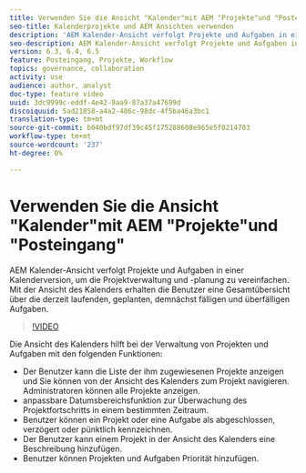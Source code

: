 ```yaml
---
title: Verwenden Sie die Ansicht "Kalender"mit AEM "Projekte"und "Posteingang"
seo-title: Kalenderprojekte und AEM Ansichten verwenden
description: 'AEM Kalender-Ansicht verfolgt Projekte und Aufgaben in einer Kalenderversion, um die Projektverwaltung und -planung zu vereinfachen. Mit der Ansicht des Kalenders erhalten die Benutzer eine Gesamtübersicht über die derzeit laufenden, geplanten, demnächst fälligen und überfälligen Aufgaben. '
seo-description: AEM Kalender-Ansicht verfolgt Projekte und Aufgaben in einer Kalenderversion, um die Projektverwaltung und -planung zu vereinfachen. Mit der Ansicht des Kalenders erhalten die Benutzer eine Gesamtübersicht über die derzeit laufenden, geplanten, demnächst fälligen und überfälligen Aufgaben.
version: 6.3, 6.4, 6.5
feature: Posteingang, Projekte, Workflow
topics: governance, collaboration
activity: use
audience: author, analyst
doc-type: feature video
uuid: 3dc9999c-eddf-4e42-9aa9-87a37a47699d
discoiquuid: 5ad21858-a4a2-486c-98dc-4f5ba46a3bc1
translation-type: tm+mt
source-git-commit: b040bdf97df39c45f175288608e965e5f0214703
workflow-type: tm+mt
source-wordcount: '237'
ht-degree: 0%

---
```



# Verwenden Sie die Ansicht &quot;Kalender&quot;mit AEM &quot;Projekte&quot;und &quot;Posteingang&quot;

AEM Kalender-Ansicht verfolgt Projekte und Aufgaben in einer Kalenderversion, um die Projektverwaltung und -planung zu vereinfachen. Mit der Ansicht des Kalenders erhalten die Benutzer eine Gesamtübersicht über die derzeit laufenden, geplanten, demnächst fälligen und überfälligen Aufgaben.

>[!VIDEO](https://video.tv.adobe.com/v/16804/?quality=12&learn=on)

Die Ansicht des Kalenders hilft bei der Verwaltung von Projekten und Aufgaben mit den folgenden Funktionen:

* Der Benutzer kann die Liste der ihm zugewiesenen Projekte anzeigen und Sie können von der Ansicht des Kalenders zum Projekt navigieren. Administratoren können alle Projekte anzeigen.
* anpassbare Datumsbereichsfunktion zur Überwachung des Projektfortschritts in einem bestimmten Zeitraum.
* Benutzer können ein Projekt oder eine Aufgabe als abgeschlossen, verzögert oder pünktlich kennzeichnen.
* Der Benutzer kann einem Projekt in der Ansicht des Kalenders eine Beschreibung hinzufügen.
* Benutzer können Projekten und Aufgaben Priorität hinzufügen.
